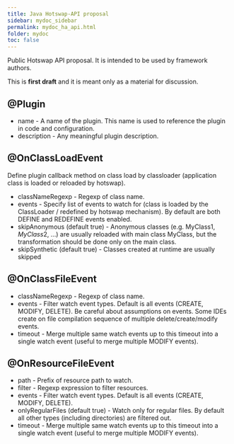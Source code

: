 ```yaml
---
title: Java Hotswap-API proposal
sidebar: mydoc_sidebar
permalink: mydoc_ha_api.html
folder: mydoc
toc: false
---
```


Public Hotswap API proposal. It is intended to be used by framework authors. 

This is **first draft** and it is meant only as a material for discussion.

@Plugin
------------------
- name - A name of the plugin. This name is used to reference the plugin in code and configuration.
- description - Any meaningful plugin description.

@OnClassLoadEvent
------------------
Define plugin callback method on class load by classloader (application class is loaded or reloaded by hotswap).

- classNameRegexp - Regexp of class name.
- events - Specify list of events to watch for (class is loaded by the ClassLoader / redefined by hotswap mechanism). By default are both DEFINE and REDEFINE events enabled.
- skipAnonymous (default true) - Anonymous classes (e.g. MyClass$1, MyClass$2, ...) are usually reloaded with main class MyClass, but the transformation should be done only on the main class. 
- skipSynthetic (default true) - Classes created at runtime are usually skipped

@OnClassFileEvent
------------------
- classNameRegexp - Regexp of class name.
- events - Filter watch event types. Default is all events (CREATE, MODIFY, DELETE). 
      Be careful about assumptions on events. Some IDEs create on file compilation sequence of multiple delete/create/modify events.
- timeout - Merge multiple same watch events up to this timeout into a single watch event (useful to merge multiple MODIFY events).      

@OnResourceFileEvent
------------------
- path - Prefix of resource path to watch.
- filter - Regexp expression to filter resources.
- events - Filter watch event types. Default is all events (CREATE, MODIFY, DELETE).
- onlyRegularFiles (default true) - Watch only for regular files. By default all other types (including directories) are filtered out.
- timeout - Merge multiple same watch events up to this timeout into a single watch event (useful to merge multiple MODIFY events).


